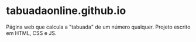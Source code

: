# tabuadaonline.github.io
Página web que calcula a "tabuada" de um número qualquer. Projeto escrito em HTML, CSS e JS.
